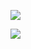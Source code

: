 ![](https://github-readme-stats.vercel.app/api?username=5alidz&show_icons=true&count_private=true)

![](https://github-readme-stats.vercel.app/api/top-langs/?username=5alidz&layout=compact)

<!--
**5alidz/5alidz** is a ✨ _special_ ✨ repository because its `README.md` (this file) appears on your GitHub profile.

Here are some ideas to get you started:

- 🔭 I’m currently working on ...
- 🌱 I’m currently learning ...
- 👯 I’m looking to collaborate on ...
- 🤔 I’m looking for help with ...
- 💬 Ask me about ...
- 📫 How to reach me: ...
- 😄 Pronouns: ...
- ⚡ Fun fact: ...
-->
